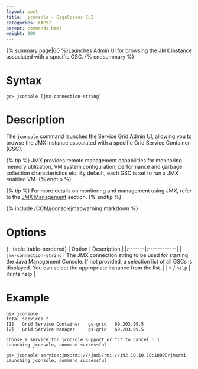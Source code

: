 ```yaml
---
layout: post
title:  jconsole - GigaSpaces CLI
categories: XAP97
parent: commands.html
weight: 900
---
```


{% summary page|60 %}Launches Admin UI for browsing the JMX instance associated with a specific GSC. {% endsummary %}

# Syntax

    gs> jconsole [jmx-connection-string]

# Description

The `jconsole` command launches the Service Grid Admin UI, allowing you to browse the JMX instance associated with a specific Grid Service Container (GSC).

{% tip %}
JMX provides remote management capabilities for monitoring memory utilization, VM system configuration, performance and garbage collection characteristics etc. By default, each GSC is set to run a JMX enabled VM.
{% endtip %}

{% tip %}
For more details on monitoring and management using JMX, refer to the [JMX Management](./space-jmx-management.html) section.
{% endtip %}

{% include /COM/jconsolejmapwarning.markdown %}

# Options

{: .table .table-bordered}
| Option | Description |
|:-------|:------------|
| `jmx-connection-string` | The JMX connection string to be used for starting the Java Management Console. If not provided, a selection list of all GSCs is displayed. You can select the appropriate instance from the list. |
| `h` / `help`  | Prints help |

# Example

    gs> jconsole
    total services 2
    [1]   Grid Service Container   gs-grid   69.203.99.5
    [2]   Grid Service Manager     gs-grid   69.203.99.5

    Choose a service for jconsole support or "c" to cancel : 1
    Launching jconsole, command successful

    gs> jconsole service:jmx:rmi:///jndi/rmi://192.10.10.10:10098/jmxrmi
    Launching jconsole, command successful
